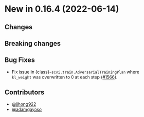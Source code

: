 # New in 0.16.4 (2022-06-14)

## Changes

## Breaking changes

## Bug Fixes
- Fix issue in {class}`~scvi.train.AdversarialTrainingPlan` where `kl_weight` was overwritten to 0 at each step ([#1566]).

## Contributors

- [@jjhong922]
- [@adamgayoso]

[#1566]: https://github.com/scverse/scvi-tools/issues/1566

[@adamgayoso]: https://github.com/adamgayoso
[@jjhong922]: https://github.com/jjhong922
